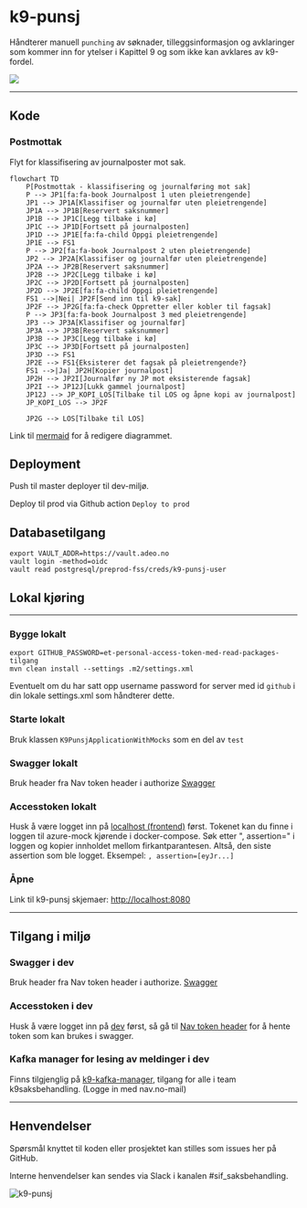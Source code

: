 # k9-punsj

Håndterer manuell `punching` av søknader, tilleggsinformasjon og avklaringer som kommer inn for ytelser i Kapittel 9 og som ikke kan avklares av k9-fordel.

[![](https://github.com/navikt/k9-punsj/workflows/Build%20and%20deploy/badge.svg)](https://github.com/navikt/k9-punsj/actions?query=workflow%3A%22Build+master%22)

---
## Kode
### Postmottak
Flyt for klassifisering av journalposter mot sak.
```mermaid
flowchart TD
    P[Postmottak - klassifisering og journalføring mot sak]
    P --> JP1[fa:fa-book Journalpost 1 uten pleietrengende]
    JP1 --> JP1A[Klassifiser og journalfør uten pleietrengende]
    JP1A --> JP1B[Reservert saksnummer]
    JP1B --> JP1C[Legg tilbake i kø]
    JP1C --> JP1D[Fortsett på journalposten]
    JP1D --> JP1E[fa:fa-child Oppgi pleietrengende]
    JP1E --> FS1
    P --> JP2[fa:fa-book Journalpost 2 uten pleietrengende]
    JP2 --> JP2A[Klassifiser og journalfør uten pleietrengende]
    JP2A --> JP2B[Reservert saksnummer]
    JP2B --> JP2C[Legg tilbake i kø]
    JP2C --> JP2D[Fortsett på journalposten]
    JP2D --> JP2E[fa:fa-child Oppgi pleietrengende]
    FS1 -->|Nei| JP2F[Send inn til k9-sak]
    JP2F --> JP2G[fa:fa-check Oppretter eller kobler til fagsak]
    P --> JP3[fa:fa-book Journalpost 3 med pleietrengende]
    JP3 --> JP3A[Klassifiser og journalfør]
    JP3A --> JP3B[Reservert saksnummer]
    JP3B --> JP3C[Legg tilbake i kø]
    JP3C --> JP3D[Fortsett på journalposten]
    JP3D --> FS1
    JP2E --> FS1{Eksisterer det fagsak på pleietrengende?}
    FS1 -->|Ja| JP2H[Kopier journalpost]
    JP2H --> JP2I[Journalfør ny JP mot eksisterende fagsak]
    JP2I --> JP12J[Lukk gammel journalpost]
    JP12J --> JP_KOPI_LOS[Tilbake til LOS og åpne kopi av journalpost]
    JP_KOPI_LOS --> JP2F
    
    JP2G --> LOS[Tilbake til LOS]
```
Link til [mermaid](https://mermaid.live/edit#pako:eNqdVcFy2jAQ_RWNzuGAfCqHdpIASYAWpuRUk8kIvDaqbMkjy-lkCJ-Tf8idH8vKWDi0QJhyALP73u76vbW8ogsdAe3QONV_FktuLLnvzhTBzySc6MJm2louSYvIlBeFiEUBRqiE6IT81qVRPI03b1UEkaTg8qFmk1brKxlM2mHMOzFvzbWWZLBl5FiXtElpQZE8BQHWgEpARVCTkebpl-GwafxX19MVLn2Jq_AnIPkJTDVgocosA9MArzzwOhxBkhAr0jmXQASRm7cGdu1h3bCvjS3AWpJvXv1A7qZANfCuh_dqBRZLkUZknOeJODpzryL1p-19EdkxEdlJCZin_7eIzIvIPhGReRHZSRGZF5GdJSLzIrKzRUTtHOflB4gXR-yHU8wSoZQbicgvrWZHXdo3uNk1gIV0DQyOhmJBmuK31HP34yrEPPl3y4NjBgUkg-iYuoFnn_KnQXsvgk-8CLwXwUkvAu9FcJYXQXd_N50pPrLqyUIg2uD0Edhao6rY_q1_W--7NOCVSbfhUOcCyR9aNx7deo_uwsGHvVXPGKtOHfDdscO-P47kn0M2CEellCThqFZ6sBViavTjcDy5exyNp-F9LZ7zHv87dzavuQLciVwQ_nSw0I7uR-9vM7upbqrEgfoP9IKimRkXEZ7KK0eYUbuEDGa0g5cRN3JGZ2qNOF5aPX1WC9qxpoQLWuYRt9AVPDE8o7iPabGL9iJhtdkFc65-ad2AoEp_374LqlfC-h0-pgEM) for å redigere diagrammet.

## Deployment

Push til master deployer til dev-miljø.

Deploy til prod via Github action `Deploy to prod`

## Databasetilgang
```
export VAULT_ADDR=https://vault.adeo.no
vault login -method=oidc
vault read postgresql/preprod-fss/creds/k9-punsj-user
```


## Lokal kjøring

---
### Bygge lokalt
```
export GITHUB_PASSWORD=et-personal-access-token-med-read-packages-tilgang
mvn clean install --settings .m2/settings.xml 
```

Eventuelt om du har satt opp username password for server med id `github` i din lokale settings.xml som håndterer dette.

### Starte lokalt
Bruk klassen `K9PunsjApplicationWithMocks` som en del av `test`

### Swagger lokalt
Bruk header fra Nav token header i authorize
[Swagger](http://localhost:8085/internal/webjars/swagger-ui/index.html?configUrl=/internal/api-docs/swagger-config)

### Accesstoken lokalt
Husk å være logget inn på [localhost (frontend)](http://localhost:8080) først.
Tokenet kan du finne i loggen til azure-mock kjørende i docker-compose.
Søk etter ", assertion=" i loggen og kopier innholdet mellom firkantparantesen. Altså, den siste assertion som ble logget.
Eksempel: `, assertion=[eyJr...]`

### Åpne
Link til k9-punsj skjemaer:
[http://localhost:8080](http://localhost:8080)

---
## Tilgang i miljø

### Swagger i dev
Bruk header fra Nav token header i authorize.
[Swagger](https://k9-punsj.intern.dev.nav.no/internal/webjars/swagger-ui/index.html?configUrl=/internal/api-docs/swagger-config)

### Accesstoken i dev
Husk å være logget inn på [dev](https://k9-punsj-frontend.intern.dev.nav.no/) først, så gå til 
[Nav token header](https://k9-punsj-frontend.intern.dev.nav.no/api/k9-punsj/oidc/hentNavTokenHeader)
for å hente token som kan brukes i swagger.

### Kafka manager for lesing av meldinger i dev
Finns tilgjenglig på [k9-kafka-manager](https://k9-kafka-manager.intern.dev.nav.no/index.html), tilgang for alle i team k9saksbehandling. (Logge in med nav.no-mail)

---
## Henvendelser
 Spørsmål knyttet til koden eller prosjektet kan stilles som issues her på GitHub.
 
 Interne henvendelser kan sendes via Slack i kanalen #sif_saksbehandling. 

![k9-punsj](logo.png)
